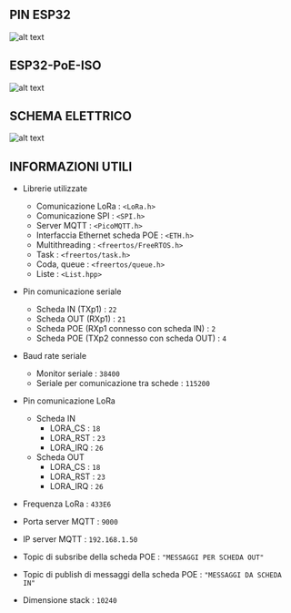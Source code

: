 ## PIN ESP32

![alt text](https://github.com/ZXerniXZ/projectDayProject/blob/a8bfcfb1ef20cd3322cd1562ea8731920c4bb927/hardware/Pin%20esp32.jpg)

## ESP32-PoE-ISO

![alt text](https://github.com/ZXerniXZ/projectDayProject/blob/1ae4fbc1a59daee72ffb16ed00dddbe3c39e25ab/hardware/ESP32-POE-ISO%20pin.png)

## SCHEMA ELETTRICO

![alt text](https://github.com/ZXerniXZ/projectDayProject/blob/cb1a6be08897872936a25effafea403bceb56fd5/hardware/Schema%20elettrico.png)


## INFORMAZIONI UTILI

* Librerie utilizzate
  * Comunicazione LoRa : `<LoRa.h>`
  * Comunicazione SPI : `<SPI.h>`
  * Server MQTT : `<PicoMQTT.h>`
  * Interfaccia Ethernet scheda POE : `<ETH.h>`
  * Multithreading : `<freertos/FreeRTOS.h>`
  * Task : `<freertos/task.h>`
  * Coda, queue : `<freertos/queue.h>`
  * Liste : `<List.hpp>`
  
* Pin comunicazione seriale
  * Scheda IN (TXp1) : `22`
  * Scheda OUT (RXp1) : `21`
  * Scheda POE (RXp1 connesso con scheda IN) : `2`
  * Scheda POE (TXp2 connesso con scheda OUT) : `4`
* Baud rate seriale
  * Monitor seriale : `38400`
  * Seriale per comunicazione tra schede : `115200`
  
* Pin comunicazione LoRa
  * Scheda IN
    * LORA_CS : `18`
    * LORA_RST : `23`
    * LORA_IRQ : `26`
  * Scheda OUT
    * LORA_CS : `18`
    * LORA_RST : `23`
    * LORA_IRQ : `26`
* Frequenza LoRa : `433E6`
 
* Porta server MQTT : `9000`
* IP server MQTT : `192.168.1.50`
* Topic di subsribe della scheda POE : `"MESSAGGI PER SCHEDA OUT"`
* Topic di publish di messaggi della scheda POE : `"MESSAGGI DA SCHEDA IN"`
* Dimensione stack : `10240`
  

